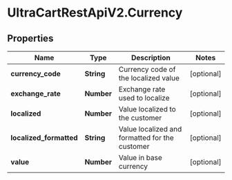 # UltraCartRestApiV2.Currency

## Properties

Name | Type | Description | Notes
------------ | ------------- | ------------- | -------------
**currency_code** | **String** | Currency code of the localized value | [optional] 
**exchange_rate** | **Number** | Exchange rate used to localize | [optional] 
**localized** | **Number** | Value localized to the customer | [optional] 
**localized_formatted** | **String** | Value localized and formatted for the customer | [optional] 
**value** | **Number** | Value in base currency | [optional] 


